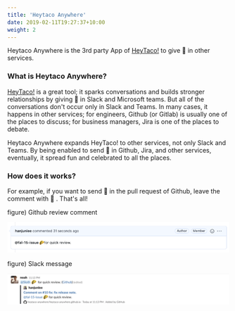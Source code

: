 ```yaml
---
title: 'Heytaco Anywhere'
date: 2019-02-11T19:27:37+10:00
weight: 2
---
```


Heytaco Anywhere is the 3rd party App of [HeyTaco!](https://www.heytaco.chat/how) to give 🌮 in other services.

### What is Heytaco Anywhere?

[HeyTaco!](https://www.heytaco.chat/) is a great tool; it sparks conversations and builds stronger relationships by giving 🌮 in Slack and Microsoft teams. But all of the conversations don't occur only in Slack and Teams. In many cases, it happens in other services; for engineers, Github (or Gitlab) is usually one of the places to discuss; for business managers, Jira is one of the places to debate. 

Heytaco Anywhere expands HeyTaco! to other services, not only Slack and Teams. By being enabled to send 🌮 in Github, Jira, and other services, eventually, it spread fun and celebrated to all the places. 

### How does it works? 

For example, if you want to send 🌮  in the pull request of Github, leave the comment with 🌮 . That's all! 

figure) Github review comment

![how-does-it-works-github](/images/how-does-it-works-github.png)

figure) Slack message

![how-does-it-works-slack](/images/how-does-it-works-slack.png)

